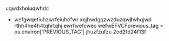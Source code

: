 
uqwdxhoiuqwhdc
- wefgwqefiuhzwrfeiuhöfwr
xqjhwdgqzwzduzqwjhvhqjwd
rthh4he4h4tqhrtqhj
ewrfwefcwec
wefwEFVCFprevious_tag = os.environ['PREVIOUS_TAG']
jhuzfzufzu
2ed2fd24f13f
